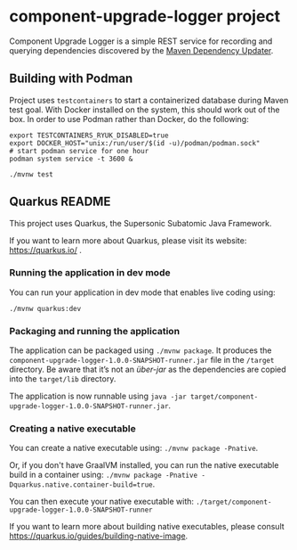 # component-upgrade-logger project

Component Upgrade Logger is a simple REST service for recording and querying dependencies discovered by 
the [Maven Dependency Updater](https://github.com/jboss-set/maven-dependency-updater).

## Building with Podman

Project uses `testcontainers` to start a containerized database during Maven test goal. With Docker installed on the system, this
should work out of the box. In order to use Podman rather than Docker, do the following:

```
export TESTCONTAINERS_RYUK_DISABLED=true
export DOCKER_HOST="unix:/run/user/$(id -u)/podman/podman.sock"
# start podman service for one hour
podman system service -t 3600 &

./mvnw test
```

## Quarkus README

This project uses Quarkus, the Supersonic Subatomic Java Framework.

If you want to learn more about Quarkus, please visit its website: https://quarkus.io/ .

### Running the application in dev mode

You can run your application in dev mode that enables live coding using:
```
./mvnw quarkus:dev
```

### Packaging and running the application

The application can be packaged using `./mvnw package`.
It produces the `component-upgrade-logger-1.0.0-SNAPSHOT-runner.jar` file in the `/target` directory.
Be aware that it’s not an _über-jar_ as the dependencies are copied into the `target/lib` directory.

The application is now runnable using `java -jar target/component-upgrade-logger-1.0.0-SNAPSHOT-runner.jar`.

### Creating a native executable

You can create a native executable using: `./mvnw package -Pnative`.

Or, if you don't have GraalVM installed, you can run the native executable build in a container using: `./mvnw package -Pnative -Dquarkus.native.container-build=true`.

You can then execute your native executable with: `./target/component-upgrade-logger-1.0.0-SNAPSHOT-runner`

If you want to learn more about building native executables, please consult https://quarkus.io/guides/building-native-image.